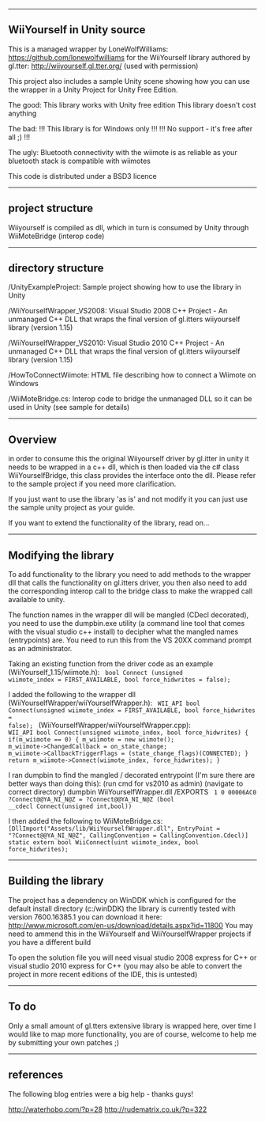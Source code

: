 ---------------------------
WiiYourself in Unity source
---------------------------

This is a managed wrapper by LoneWolfWilliams: https://github.com/lonewolfwilliams
for the WiiYourself library authored by gl.tter: http://wiiyourself.gl.tter.org/ (used with permission)

This project also includes a sample Unity scene showing how you can use the wrapper in a Unity Project for Unity Free Edition.

The good:
This library works with Unity free edition
This library doesn't cost anything

The bad:
!!! This library is for Windows only !!!
!!! No support - it's free after all ;) !!!

The ugly:
Bluetooth connectivity with the wiimote is as reliable as your bluetooth stack is compatible with wiimotes

This code is distributed under a BSD3 licence

-----------------
project structure
-----------------

Wiiyourself is compiled as dll, which in turn is consumed by Unity through WiiMoteBridge (interop code)

-------------------
directory structure
-------------------

/UnityExampleProject: Sample project showing how to use the library in Unity  

/WiiYourselfWrapper_VS2008: Visual Studio 2008 C++ Project - An unmanaged C++ DLL that wraps the final version of gl.itters wiiyourself library (version 1.15)

/WiiYourselfWrapper_VS2010: Visual Studio 2010 C++ Project - An unmanaged C++ DLL that wraps the final version of gl.itters wiiyourself library (version 1.15)

/HowToConnectWiimote: HTML file describing how to connect a Wiimote on Windows 

/WiiMoteBridge.cs: Interop code to bridge the unmanaged DLL so it can be used in Unity (see sample for details)

--------
Overview
--------

in order to consume this the original Wiiyourself driver by gl.itter in unity it needs to be wrapped in a c++ dll, which is then loaded via 
the c# class WiiYourselfBridge, this class provides the interface onto the dll. Please refer to the sample project if you need more clarification.

If you just want to use the library 'as is' and not modify it you can just use the sample unity project as your guide.

If you want to extend the functionality of the library, read on...

---------------------
Modifying the library
---------------------

To add functionality to the library you need to add methods to the wrapper dll that calls the functionality on gl.itters driver, you then also need to add the corresponding 
interop call to the bridge class to make the wrapped call available to unity.

The function names in the wrapper dll will be mangled (CDecl decorated), you need to use the dumpbin.exe utility (a command line tool that comes with the visual studio c++ install) to decipher
what the mangled names (entrypoints) are. You need to run this from the VS 20XX command prompt as an administrator.

Taking an existing function from the driver code as an example (WiiYourself_1.15/wiimote.h):
<code>
bool Connect (unsigned wiimote_index = FIRST_AVAILABLE, bool force_hidwrites = false);
</code>

I added the following to the wrapper dll (WiiYourselfWrapper/wiiYourselfWrapper.h):
<code>
WII_API bool Connect(unsigned wiimote_index = FIRST_AVAILABLE, bool force_hidwrites = false);
</code>
(WiiYourselfWrapper/wiiYourselfWrapper.cpp):
<code>
WII_API bool Connect(unsigned wiimote_index,
					bool force_hidwrites)
{
	if(m_wiimote == 0)
	{
		m_wiimote = new wiimote();
		m_wiimote->ChangedCallback = on_state_change;
		m_wiimote->CallbackTriggerFlags = (state_change_flags)(CONNECTED);
	}
	return m_wiimote->Connect(wiimote_index, force_hidwrites);
}
</code>

I ran dumpbin to find the mangled / decorated entrypoint (I'm sure there are better ways than doing this):
(run cmd for vs2010 as admin)
(navigate to correct directory)
dumpbin WiiYourselfWrapper.dll /EXPORTS 
<code>
1    0 00006AC0 ?Connect@@YA_NI_N@Z = ?Connect@@YA_NI_N@Z (bool __cdecl Connect(unsigned int,bool))
</code>

I then added the following to WiiMoteBridge.cs:
<code>
[DllImport("Assets/lib/WiiYourselfWrapper.dll", EntryPoint = "?Connect@@YA_NI_N@Z", CallingConvention = CallingConvention.Cdecl)]
static extern bool WiiConnect(uint wiimote_index, bool force_hidwrites);
</code>

--------------------
Building the library
--------------------

The project has a dependency on WinDDK which is configured for the default install directory (c:/winDDK) the library is currently tested with version 7600.16385.1 you can download it here: http://www.microsoft.com/en-us/download/details.aspx?id=11800
You may need to ammend this in the WiiYourself and WiiYourselfWrapper projects if you have a different build

To open the solution file you will need visual studio 2008 express for C++ or visual studio 2010 express for C++ (you may also be able to convert the project in more recent editions of the IDE, this is untested)

-----
To do
-----

Only a small amount of gl.tters extensive library is wrapped here, over time I would like to map more functionality, 
you are of course, welcome to help me by submitting your own patches ;)

----------
references
----------

The following blog entries were a big help - thanks guys!

http://waterhobo.com/?p=28
http://rudematrix.co.uk/?p=322
